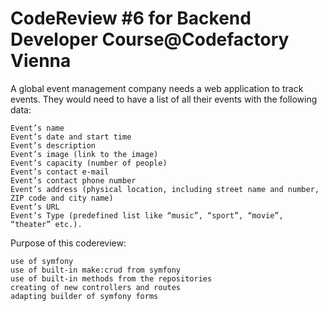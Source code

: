 CodeReview #6 for Backend Developer Course@Codefactory Vienna
==================================================================

A global event management company needs a web application to track events. They would need to have a list of all their events with the following data:

    Event’s name
    Event’s date and start time
    Event’s description
    Event’s image (link to the image)
    Event’s capacity (number of people)
    Event’s contact e-mail
    Event’s contact phone number
    Event’s address (physical location, including street name and number, ZIP code and city name)
    Event’s URL
    Event’s Type (predefined list like “music”, “sport”, “movie”, “theater” etc.).

Purpose of this codereview:

    use of symfony
    use of built-in make:crud from symfony
    use of built-in methods from the repositories
    creating of new controllers and routes
    adapting builder of symfony forms